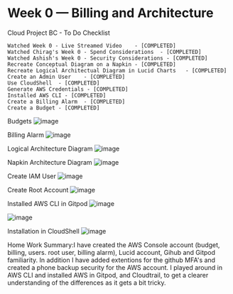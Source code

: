 # Week 0 — Billing and Architecture

Cloud Project BC - To Do Checklist
	
	Watched Week 0 - Live Streamed Video	- [COMPLETED]
	Watched Chirag's Week 0 - Spend Considerations	- [COMPLETED]
	Watched Ashish's Week 0 - Security Considerations - [COMPLETED]
	Recreate Conceptual Diagram on a Napkin	- [COMPLETED]
	Recreate Logical Architectual Diagram in Lucid Charts	- [COMPLETED]
	Create an Admin User	- [COMPLETED]
	Use CloudShell	- [COMPLETED]
	Generate AWS Credentials - [COMPLETED] 
	Installed AWS CLI - [COMPLETED]
	Create a Billing Alarm	- [COMPLETED] 
	Create a Budget - [COMPLETED]

Budgets
![image](https://user-images.githubusercontent.com/102694128/219826012-bcedd8b6-a496-4267-ba05-5637d451467f.png)

Billing Alarm
![image](https://user-images.githubusercontent.com/102694128/219826185-d804c2b6-60ca-42fa-8f4d-dc9921464147.png)

Logical Architecture Diagram
![image](https://user-images.githubusercontent.com/102694128/219826304-d6941fc2-1c42-4209-b8e5-68052099e7b0.png)

Napkin Architecture Diagram
![image](https://user-images.githubusercontent.com/102694128/219827421-2a202988-565b-441b-8a6f-069a429f76dc.png)

Create IAM User
![image](https://user-images.githubusercontent.com/102694128/219826573-7c55fd43-f27e-4d8a-ac70-f6017ef5fa63.png)

Create Root Account
![image](https://user-images.githubusercontent.com/102694128/219826689-80b9b737-a089-47c9-8b73-ffdecc19d93b.png)

Installed AWS CLI in Gitpod
![image](https://user-images.githubusercontent.com/102694128/219835699-2ce768fc-ba2a-4629-95b0-b1118397cceb.png)

![image](https://user-images.githubusercontent.com/102694128/219835888-f875caff-0480-4d5e-9794-051441e53d97.png)

Installation in CloudShell
![image](https://user-images.githubusercontent.com/102694128/219836254-a6fd494e-dea7-4f71-a2cb-0ff2cea63052.png)



Home Work Summary:I have created the AWS Console account (budget, billing, users. root user, billing alarm), Lucid account, Gihub and Gitpod familiarity. In addition I have added extentions for the github MFA's and created a phone backup security for the AWS account. I played around in AWS CLI and installed AWS in Gitpod, and Cloudtrail, to get a clearer understanding of the differences as it gets a bit tricky.

